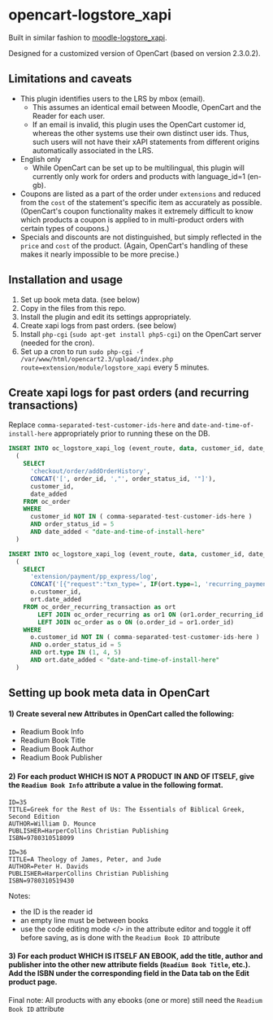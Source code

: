 # opencart-logstore_xapi

Built in similar fashion to [moodle-logstore_xapi](https://github.com/xAPI-vle/moodle-logstore_xapi).

Designed for a customized version of OpenCart (based on version 2.3.0.2).

## Limitations and caveats

- This plugin identifies users to the LRS by mbox (email).
  - This assumes an identical email between Moodle, OpenCart and the Reader for each user.
  - If an email is invalid, this plugin uses the OpenCart customer id, whereas the other systems use their own distinct user ids. Thus, such users will not have their xAPI statements from different origins automatically associated in the LRS.
- English only
  - While OpenCart can be set up to be multilingual, this plugin will currently only work for orders and products with language_id=1 (en-gb).
- Coupons are listed as a part of the order under `extensions` and reduced from the `cost` of the statement's specific item as accurately as possible. (OpenCart's coupon functionality makes it extremely difficult to know which products a coupon is applied to in multi-product orders with certain types of coupons.) 
- Specials and discounts are not distinguished, but simply reflected in the `price` and `cost` of the product. (Again, OpenCart's handling of these makes it nearly impossible to be more precise.)

## Installation and usage

1) Set up book meta data. (see below)
2) Copy in the files from this repo.
3) Install the plugin and edit its settings appropriately.
4) Create xapi logs from past orders. (see below)
5) Install `php-cgi` (`sudo apt-get install php5-cgi`) on the OpenCart server (needed for the cron).
6) Set up a cron to run `sudo php-cgi -f /var/www/html/opencart2.3/upload/index.php route=extension/module/logstore_xapi` every 5 minutes.

## Create xapi logs for past orders (and recurring transactions)

Replace `comma-separated-test-customer-ids-here` and `date-and-time-of-install-here` appropriately prior to running these on the DB.

```sql
INSERT INTO oc_logstore_xapi_log (event_route, data, customer_id, date_added)
  (
    SELECT
      'checkout/order/addOrderHistory',
      CONCAT('[', order_id, ',"', order_status_id, '"]'),
      customer_id,
      date_added
    FROM oc_order
    WHERE 
      customer_id NOT IN ( comma-separated-test-customer-ids-here )
      AND order_status_id = 5
      AND date_added < "date-and-time-of-install-here"
  )
```

```sql
INSERT INTO oc_logstore_xapi_log (event_route, data, customer_id, date_added)
  (
    SELECT
      'extension/payment/pp_express/log',
      CONCAT('[{"request":"txn_type=', IF(ort.type=1, 'recurring_payment', IF(ort.type=4, 'recurring_payment_failed', 'recurring_payment_profile_cancel')), '&rp_invoice_id=', ort.order_recurring_id, '&payment_gross=', ort.amount, '","response":"VERIFIED"},"IPN data"]'),
      o.customer_id,
      ort.date_added
    FROM oc_order_recurring_transaction as ort
    	LEFT JOIN oc_order_recurring as or1 ON (or1.order_recurring_id = ort.order_recurring_id)
    	LEFT JOIN oc_order as o ON (o.order_id = or1.order_id)
    WHERE 
      o.customer_id NOT IN ( comma-separated-test-customer-ids-here )
      AND o.order_status_id = 5
      AND ort.type IN (1, 4, 5)
      AND ort.date_added < "date-and-time-of-install-here"
  )
```

## Setting up book meta data in OpenCart

#### 1) Create several new Attributes in OpenCart called the following:
  - Readium Book Info
  - Readium Book Title
  - Readium Book Author
  - Readium Book Publisher

#### 2) For each product WHICH IS NOT A PRODUCT IN AND OF ITSELF, give the `Readium Book Info` attribute a value in the following format.

```
ID=35
TITLE=Greek for the Rest of Us: The Essentials of Biblical Greek, Second Edition
AUTHOR=William D. Mounce
PUBLISHER=HarperCollins Christian Publishing
ISBN=9780310518099

ID=36
TITLE=A Theology of James, Peter, and Jude
AUTHOR=Peter H. Davids
PUBLISHER=HarperCollins Christian Publishing
ISBN=9780310519430
```

Notes:

* the ID is the reader id
* an empty line must be between books
* use the code editing mode </> in the attribute editor and toggle it off before saving, as is done with the `Readium Book ID` attribute

#### 3) For each product WHICH IS ITSELF AN EBOOK, add the title, author and publisher into the other new attribute fields (`Readium Book Title`, etc.). Add the ISBN under the corresponding field in the Data tab on the Edit product page.

Final note: All products with any ebooks (one or more) still need the `Readium Book ID` attribute
